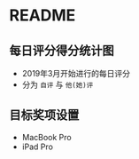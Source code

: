 # README

## 每日评分得分统计图

* 2019年3月开始进行的每日评分
* 分为 `自评` 与 `他(她)评`

## 目标奖项设置

* MacBook Pro
* iPad Pro

